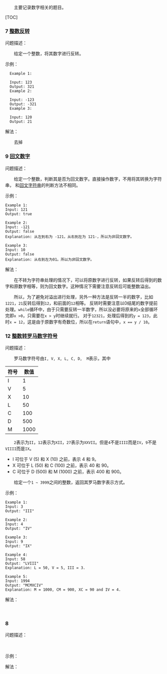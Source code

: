 　　主要记录数字相关的题目。

[TOC]

### 7 [整数反转](../java/com/ckm/number/Solution7.java)
问题描述：

　　给定一个整数，将其数字进行反转。

示例：

```
  Example 1:
  
  Input: 123
  Output: 321
  Example 2:
  
  Input: -123
  Output: -321
  Example 3:
  
  Input: 120
  Output: 21
```

解法：

　　去掉

### 9 [回文数字](../java/com/ckm/number/Solution9.java)
问题描述：

　　给定一个整数，判断其是否为回文数字。直接操作数字，不用将其转换为字符串，
和[回文字符串](../java/com/ckm/string/Solution5.java)的判断方法不相同。

示例：

```
Example 1:
Input: 121
Output: true

Example 2:
Input: -121
Output: false
Explanation: 从左到右为 -121，从右到左为 121-，所以为非回文数字。

Example 3:
Input: 10
Output: false
Explanation: 从右到左为01。所以为非回文数字。
```

解法：

　　在不转为字符串处理的情况下，可以将原数字进行反转，如果反转后得到的数字和原数字相等，则为回文数字。这种情况下需要注意反转后可能整数溢出。

　　所以，为了避免对溢出进行处理，另外一种方法是反转一半的数字，比如`1221`，`21`反转后得到`12`，和前面的`12`相等。
反转时需要注意以0结尾的数字提前处理。`while`循环中，由于只需要反转一半数字，所以没必要将原来的`x`全部循环完即`x >0`，只需要在`x > y`时继续就行。
对于`12321`，处理后得到的`y = 123`，此时`x = 12`，这是由于原数字有奇数位，所以在`return`语句中，`x == y / 10`。

### 12 [整数转罗马数字符号](../java/com/ckm/number/Solution12.java)
问题描述：

　　罗马数字符号由`I, V, X, L, C, D,  M`表示，其中

| 符号 | 数值 |
|---|---|
| I | 1 |
| V | 5 |
| X | 10 |
| L | 50 |
| C | 100 |
| D | 500 |
| M | 1000 |

　　`2`表示为`II`，`12`表示为`XII`，`27`表示为`XXVII`。但是`4`不是`IIII`而是`IV`，`9`不是`VIIII`而是`IX`。

- I 可位于 V (5) 和 X (10) 之前，表示 4 和 9。 
- X 可位于 L (50) 和 C (100) 之前，表示 40 和 90。 
- C 可位于 D (500) 和 M (1000) 之前，表示 400 和 900。

　　给定一个`1 ~ 3999`之间的整数，返回其罗马数字表示方式。

示例：

```
Example 1:
Input: 3
Output: "III"

Example 2:
Input: 4
Output: "IV"

Example 3:
Input: 9
Output: "IX"

Example 4:
Input: 58
Output: "LVIII"
Explanation: L = 50, V = 5, III = 3.

Example 5:
Input: 1994
Output: "MCMXCIV"
Explanation: M = 1000, CM = 900, XC = 90 and IV = 4.
```

解法：

　　

### 8 [](../java/com/ckm/number/Solution8.java)
问题描述：

　　

示例：


解法：

　　